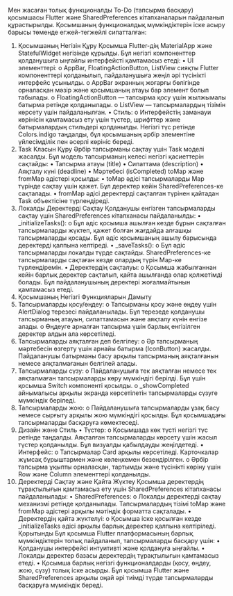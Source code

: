 Мен жасаған толық функционалды To-Do (тапсырма басқару) қосымшасы Flutter және SharedPreferences кітапханаларын пайдаланып құрастырылды. Қосымшаның функционалдық мүмкіндіктерін іске асыру барысы төменде егжей-тегжейлі сипатталған:
1. Қосымшаның Негізін Құру
Қосымша Flutter-дің MaterialApp және StatefulWidget негізінде құрылды. Бұл негізгі компоненттер қолданушыға ыңғайлы интерфейсті қамтамасыз етеді:
•	UI элементтері:
o	AppBar, FloatingActionButton, ListView сияқты Flutter компоненттері қолданылып, пайдаланушыға жеңіл әрі түсінікті интерфейс ұсынылды.
o	AppBar экранның жоғарғы бөлігінде орналасқан мәзір және қосымшаның атауы бар элемент болып табылады.
o	FloatingActionButton — тапсырма қосу үшін жылжымалы батырма ретінде қолданылады.
o	ListView — тапсырмалардың тізімін көрсету үшін пайдаланылған.
•	Стиль:
o	Интерфейстің заманауи көрінісін қамтамасыз ету үшін түстер, шрифттер және батырмалардың стильдері қолданылды. Негізгі түс ретінде Colors.indigo таңдалды, бұл қосымшаның әрбір элементіне үйлесімділік пен әсерлі көрініс береді.
2. Task Класын Құру
Әрбір тапсырманы сақтау үшін Task моделі жасалды. Бұл модель тапсырманың келесі негізгі қасиеттерін сақтайды:
•	Тапсырма атауы (title)
•	Сипаттама (description)
•	Аяқталу күні (deadline)
•	Мәртебесі (isCompleted)
toMap және fromMap әдістері қосылды:
•	toMap әдісі тапсырмаларды Map түрінде сақтау үшін қажет. Бұл деректер кейін SharedPreferences-ке сақталады.
•	fromMap әдісі деректерді сақталған түрінен қайтадан Task объектісіне түрлендіреді.
3. Локалды Деректерді Сақтау
Қолданушы енгізген тапсырмаларды сақтау үшін SharedPreferences кітапханасы пайдаланылды:
•	_initializeTasks():
o	Бұл әдіс қосымша ашылған кезде бұрын сақталған тапсырмаларды жүктеп, қажет болған жағдайда алғашқы тапсырмаларды қосады. Бұл әдіс қосымшаның ашылу барысында деректерді қалпына келтіреді.
•	_saveTasks():
o	Бұл әдіс тапсырмаларды локалды түрде сақтайды. SharedPreferences-ке тапсырмаларды сақтаған кезде олардың түрін Map-ке түрлендіремін.
•	Деректердің сақталуы:
o	Қосымша жабылғаннан кейін барлық деректер сақталып, қайта ашылғанда олар қолжетімді болады. Бұл пайдаланушының деректері жоғалмайтынын қамтамасыз етеді.
4. Қосымшаның Негізгі Функцияларын Дамыту
1.	Тапсырмаларды қосу/өңдеу:
o	Тапсырманы қосу және өңдеу үшін AlertDialog терезесі пайдаланылады. Бұл терезеде қолданушы тапсырманың атауын, сипаттамасын және аяқталу күнін енгізе алады.
o	Өңдеуге арналған тапсырма үшін барлық енгізілген деректер алдын ала көрсетіледі.
2.	Тапсырмаларды аяқталған деп белгілеу:
o	Әр тапсырманың мәртебесін өзгерту үшін арнайы батырма (IconButton) жасалды. Пайдаланушы батырманы басу арқылы тапсырманың аяқталғанын немесе аяқталмағанын белгілей алады.
3.	Тапсырмаларды сүзу:
o	Пайдаланушыға тек аяқталған немесе тек аяқталмаған тапсырмаларды көру мүмкіндігі берілді. Бұл үшін қосымша Switch компоненті қосылды.
o	_showCompleted айнымалысы арқылы экранда көрсетілетін тапсырмаларды сүзуге мүмкіндік беріледі.
4.	Тапсырмаларды жою:
o	Пайдаланушыға тапсырмаларды ұзақ басу немесе сырғыту арқылы жою мүмкіндігі қосылды. Бұл қосымшадағы тапсырмаларды басқаруға көмектеседі.
5. Дизайн және Стиль
•	Түстер: 
o	Қосымшада көк түсті негізгі түс ретінде таңдалды. Аяқталған тапсырмаларды көрсету үшін жасыл түстер қолданылды. Бұл визуалды қабылдауды жеңілдетеді.
•	Интерфейс: 
o	Тапсырмалар Card арқылы көрсетіледі. Карточкалар жұмсақ бұрыштармен және көлеңкемен безендірілген.
o	Әрбір тапсырма ұқыпты орналасқан, тартымды және түсінікті көріну үшін Row және Column элементтері қолданылды.
6. Деректерді Сақтау және Қайта Жүктеу
Қосымша деректердің тұрақтылығын қамтамасыз ету үшін SharedPreferences кітапханасы пайдаланылады:
•	SharedPreferences: 
o	Локалды деректерді сақтау механизмі ретінде қолданылады. Тапсырмалардың тізімі toMap және fromMap әдістері арқылы мәтіндік форматта сақталады.
•	Деректердің қайта жүктелуі: 
o	Қосымша іске қосылған кезде _initializeTasks әдісі арқылы барлық деректер қалпына келтіріледі.
Қорытынды
Бұл қосымша Flutter платформасының барлық мүмкіндіктерін толық пайдаланып, тапсырмаларды басқару үшін:
•	Қолданушы интерфейсі интуитивті және қолдануға ыңғайлы.
•	Локалды деректер базасы деректердің тұрақтылығын қамтамасыз етеді.
•	Қосымша барлық негізгі функционалдарды (қосу, өңдеу, жою, сүзу) толық іске асырды.
Бұл қосымша Flutter және SharedPreferences арқылы оңай әрі тиімді түрде тапсырмаларды басқаруға мүмкіндік береді.
